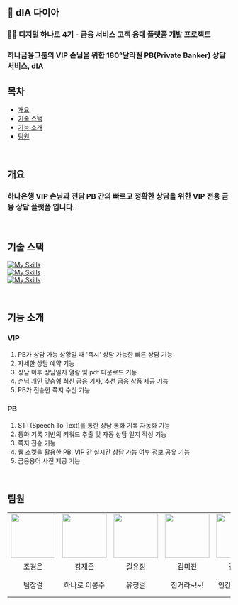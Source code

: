## 💎 dIA 다이아
### 👨‍💻 디지털 하나로 4기 - 금융 서비스 고객 응대 플랫폼 개발 프로젝트

### 하나금융그룹의 VIP 손님을 위한 180°달라질 PB(Private Banker) 상담 서비스, dIA



## 목차
- [ 개요 ](#개요)
- [ 기술 스택 ](#기술-스택)
- [ 기능 소개 ](#기능-소개)
- [ 팀원 ](#팀원)

<br>

## 개요
### 하나은행 VIP 손님과 전담 PB 간의 빠르고 정확한 상담을 위한 VIP 전용 금융 상담 플랫폼 입니다.
<br>

## 기술 스택
[![My Skills](https://skillicons.dev/icons?i=react,typescript,next,css,tailwind)](https://skillicons.dev)
<br>
[![My Skills](https://skillicons.dev/icons?i=java,spring,py,flask,mysql)](https://skillicons.dev)
<br>
[![My Skills](https://skillicons.dev/icons?i=github,aws,nginx,postman)](https://skillicons.dev)

<br>

## 기능 소개

### VIP
1. PB가 상담 가능 상황일 때 '즉시' 상담 가능한 빠른 상담 기능
2. 자세한 상담 예약 기능
3. 상담 이후 상담일지 열람 및 pdf 다운로드 기능
4. 손님 개인 맞춤형 최신 금융 기사, 추천 금융 상품 제공 기능
5. PB가 전송한 쪽지 수신 기능

### PB
1. STT(Speech To Text)를 통한 상담 통화 기록 자동화 기능
2. 통화 기록 기반의 키워드 추출 및 자동 상담 일지 작성 기능
3. 쪽지 전송 기능
4. 웹 소켓을 활용한 PB, VIP 간 실시간 상담 가능 여부 정보 공유 기능
5. 금융용어 사전 제공 기능

<br>

## 팀원
<table>
  <tr>
    <td><img src="https://github.com/Kyoungeun-creator.png" width="100px" /></td>
		<td><img src="https://github.com/BBZJUN.png" width="100px" /></td>
    <td><img src="https://github.com/YoojeongKil.png" width="100px" /></td>
    <td><img src="https://github.com/larchlarix.png" width="100px" /></td>
		<td><img src="https://github.com/daneng4.png" width="100px" /></td>
    <td><img src="https://github.com/hs917ouo.png" width="100px" /></td>
    <td><img src="https://github.com/jangdayeon.png" width="100px" /></td>
  </tr>
  <tr>
	<td align="center"><a href="https://github.com/Kyoungeun-creator">조경은</a>
    	</td>
    	<td align="center"><a href="https://github.com/BBZJUN">강재준</a>
    	</td>
	<td align="center"><a href="https://github.com/YoojeongKil">길유정</a>
   	 </td>
	<td align="center"><a href="https://github.com/larchlarix">김미진</a>
    	</td>
    	<td align="center"><a href="https://github.com/daneng4">김은서</a>
    	</td>
	<td align="center"><a href="https://github.com/hs917ouo">김현수</a>
    	</td>
   	 <td align="center"><a href="https://github.com/jangdayeon">장다연</a>
    	</td>	
  </tr>
  	<tr>
    	<td align="center">팀장걸</td>
    	<td align="center">하나로 이봉주</td>
    	<td align="center">유정걸</td>
    	<td align="center">진거라~!~!</td>
    	<td align="center">인간같은 로봇</td>
    	<td align="center">현수수수퍼노바</td>
	<td align="center">부팀장선배</td>
  </tr>
</table>

